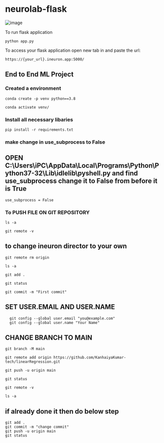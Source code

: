 # neurolab-flask

![image](https://user-images.githubusercontent.com/115451707/196919992-edcfea8b-e3f6-4f35-9398-43be66b5622d.png)


To run flask application 

```
python app.py
```


To access your flask application open new tab in and paste the url:
```
https://{your_url}.ineuron.app:5000/
```

## End to End ML Project


### Created a environment

```
conda create -p venv python==3.8

conda activate venv/
```
### Install all necessary libaries

```
pip install -r requirements.txt

```

### make change in use_subprocess to False
## OPEN C:\Users\iPC\AppData\Local\Programs\Python\Python37-32\Lib\idlelib\pyshell.py and find use_subprocess change it to False from before it is True
```
use_subprocess = False

```
### To PUSH FILE ON GIT REPOSITORY 
```
ls -a

git remote -v
```
## to change ineuron director to your own
```
git remote rm origin

ls -a

git add .

git status

git commit -m "First commit" 
```
## SET USER.EMAIL AND USER.NAME
```
  git config --global user.email "you@example.com"
  git config --global user.name "Your Name"
```
## CHANGE BRANCH TO MAIN
```
git branch -M main

git remote add origin https://github.com/KanhaiyaKumar-tech/linearRegression.git

git push -u origin main

git status

git remote -v

ls -a
```
## if already done it then do below step
```
git add .
git commit -m "change commit"
git push -u origin main
git status
```